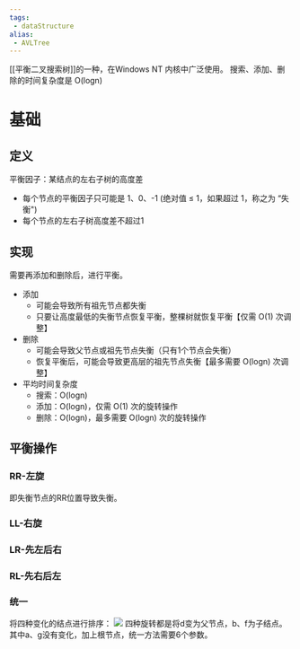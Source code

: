 ```yaml
---
tags:
 - dataStructure 
alias:
 - AVLTree
---
```

[[平衡二叉搜索树]]的一种，在Windows NT 内核中广泛使用。
搜索、添加、删除的时间复杂度是 O(logn)
# 基础
## 定义
平衡因子：某结点的左右子树的高度差
- 每个节点的平衡因子只可能是 1、0、-1 (绝对值 ≤ 1，如果超过 1，称之为 “失衡")
- 每个节点的左右子树高度差不超过1
## 实现
需要再添加和删除后，进行平衡。
- 添加
	- 可能会导致所有祖先节点都失衡
	- 只要让高度最低的失衡节点恢复平衡，整棵树就恢复平衡【仅需 O(1) 次调整】
- 删除
	- 可能会导致父节点或祖先节点失衡（只有1个节点会失衡）
	- 恢复平衡后，可能会导致更高层的祖先节点失衡【最多需要 O(logn) 次调整】
- 平均时间复杂度
	- 搜索：O(logn)
	- 添加：O(logn)，仅需 O(1) 次的旋转操作
	- 删除：O(logn)，最多需要 O(logn) 次的旋转操作
## 平衡操作
### RR-左旋
即失衡节点的RR位置导致失衡。
### LL-右旋
### LR-先左后右
### RL-先右后左
### 统一
将四种变化的结点进行排序：
![](https://gd-hbimg.huaban.com/96f948a305ee342cb3f3949abc3df2c3a826bb8124c83-A3CdIv) 
四种旋转都是将d变为父节点，b、f为子结点。
其中a、g没有变化，加上根节点，统一方法需要6个参数。
